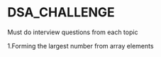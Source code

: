 # DSA_CHALLENGE
Must do interview questions from each topic 
<!-- ARRAY -->
1.Forming the largest number from array elements 
